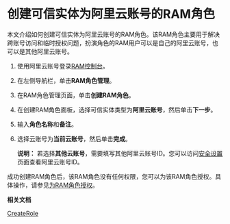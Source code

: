 # 创建可信实体为阿里云账号的RAM角色

本文介绍如何创建可信实体为阿里云账号的RAM角色。该RAM角色主要用于解决跨账号访问和临时授权问题，扮演角色的RAM用户可以是自己的阿里云账号，也可以是其他阿里云账号。

1.  使用阿里云账号登录[RAM控制台](https://ram.console.aliyun.com/)。

2.  在左侧导航栏，单击**RAM角色管理**。

3.  在RAM角色管理页面，单击**创建RAM角色**。

4.  在创建RAM角色面板，选择可信实体类型为**阿里云账号**，然后单击**下一步**。

5.  输入**角色名称**和**备注**。

6.  选择云账号为**当前云账号**，然后单击**完成**。

    **说明：** 若选择**其他云账号**，需要填写其他阿里云账号ID。您可以访问[安全设置](https://account-intl.console.aliyun.com/#/secure)页面查看阿里云账号ID。


成功创建RAM角色后，该RAM角色没有任何权限，您可以为该RAM角色授权。具体操作，请参见[为RAM角色授权](/intl.zh-CN/角色管理/为RAM角色授权.md)。

**相关文档**  


[CreateRole](/intl.zh-CN/API参考/API参考（RAM）/角色管理接口/CreateRole.md)

